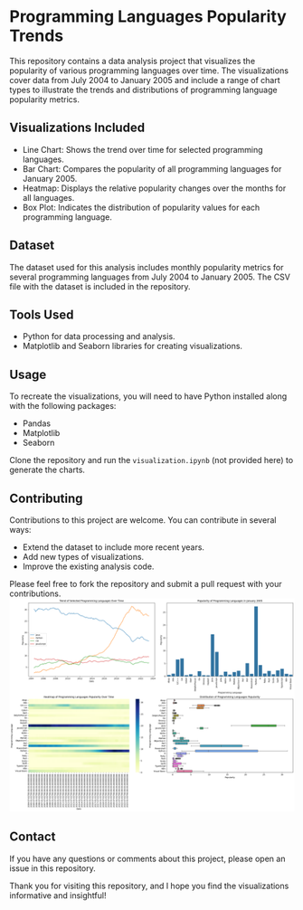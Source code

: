 # Programming Languages Popularity Trends

This repository contains a data analysis project that visualizes the popularity of various programming languages over time. The visualizations cover data from July 2004 to January 2005 and include a range of chart types to illustrate the trends and distributions of programming language popularity metrics.

## Visualizations Included

- Line Chart: Shows the trend over time for selected programming languages.
- Bar Chart: Compares the popularity of all programming languages for January 2005.
- Heatmap: Displays the relative popularity changes over the months for all languages.
- Box Plot: Indicates the distribution of popularity values for each programming language.

## Dataset

The dataset used for this analysis includes monthly popularity metrics for several programming languages from July 2004 to January 2005. The CSV file with the dataset is included in the repository.

## Tools Used

- Python for data processing and analysis.
- Matplotlib and Seaborn libraries for creating visualizations.

## Usage

To recreate the visualizations, you will need to have Python installed along with the following packages:

- Pandas
- Matplotlib
- Seaborn

Clone the repository and run the `visualization.ipynb` (not provided here) to generate the charts.

## Contributing

Contributions to this project are welcome. You can contribute in several ways:

- Extend the dataset to include more recent years.
- Add new types of visualizations.
- Improve the existing analysis code.

Please feel free to fork the repository and submit a pull request with your contributions.
![alt text](https://github.com/smitkevadiya50/language-popularity-visualization/blob/main/output.png)

## Contact

If you have any questions or comments about this project, please open an issue in this repository.

Thank you for visiting this repository, and I hope you find the visualizations informative and insightful!
